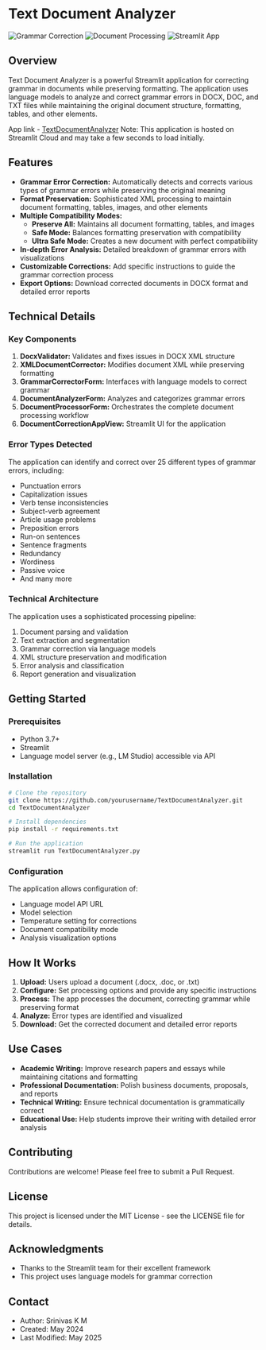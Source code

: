 # Text Document Analyzer
![Grammar Correction](https://img.shields.io/badge/Grammar-Correction-blue)
![Document Processing](https://img.shields.io/badge/Document-Processing-green)
![Streamlit App](https://img.shields.io/badge/Streamlit-App-red)

## Overview

Text Document Analyzer is a powerful Streamlit application for correcting grammar in documents while preserving formatting. The application uses language models to analyze and correct grammar errors in DOCX, DOC, and TXT files while maintaining the original document structure, formatting, tables, and other elements.

App link - [TextDocumentAnalyzer](https://textdocanalyer.streamlit.app/)
Note: This application is hosted on Streamlit Cloud and may take a few seconds to load initially.


## Features

- **Grammar Error Correction:** Automatically detects and corrects various types of grammar errors while preserving the original meaning
- **Format Preservation:** Sophisticated XML processing to maintain document formatting, tables, images, and other elements
- **Multiple Compatibility Modes:**
  - **Preserve All:** Maintains all document formatting, tables, and images
  - **Safe Mode:** Balances formatting preservation with compatibility
  - **Ultra Safe Mode:** Creates a new document with perfect compatibility
- **In-depth Error Analysis:** Detailed breakdown of grammar errors with visualizations
- **Customizable Corrections:** Add specific instructions to guide the grammar correction process
- **Export Options:** Download corrected documents in DOCX format and detailed error reports

## Technical Details

### Key Components

1. **DocxValidator:** Validates and fixes issues in DOCX XML structure
2. **XMLDocumentCorrector:** Modifies document XML while preserving formatting
3. **GrammarCorrectorForm:** Interfaces with language models to correct grammar
4. **DocumentAnalyzerForm:** Analyzes and categorizes grammar errors
5. **DocumentProcessorForm:** Orchestrates the complete document processing workflow
6. **DocumentCorrectionAppView:** Streamlit UI for the application

### Error Types Detected

The application can identify and correct over 25 different types of grammar errors, including:
- Punctuation errors
- Capitalization issues
- Verb tense inconsistencies
- Subject-verb agreement
- Article usage problems
- Preposition errors
- Run-on sentences
- Sentence fragments
- Redundancy
- Wordiness
- Passive voice
- And many more

### Technical Architecture

The application uses a sophisticated processing pipeline:
1. Document parsing and validation
2. Text extraction and segmentation
3. Grammar correction via language models
4. XML structure preservation and modification
5. Error analysis and classification
6. Report generation and visualization

## Getting Started

### Prerequisites

- Python 3.7+
- Streamlit
- Language model server (e.g., LM Studio) accessible via API

### Installation

```bash
# Clone the repository
git clone https://github.com/yourusername/TextDocumentAnalyzer.git
cd TextDocumentAnalyzer

# Install dependencies
pip install -r requirements.txt

# Run the application
streamlit run TextDocumentAnalyzer.py
```

### Configuration

The application allows configuration of:
- Language model API URL
- Model selection
- Temperature setting for corrections
- Document compatibility mode
- Analysis visualization options

## How It Works

1. **Upload:** Users upload a document (.docx, .doc, or .txt)
2. **Configure:** Set processing options and provide any specific instructions
3. **Process:** The app processes the document, correcting grammar while preserving format
4. **Analyze:** Error types are identified and visualized
5. **Download:** Get the corrected document and detailed error reports

## Use Cases

- **Academic Writing:** Improve research papers and essays while maintaining citations and formatting
- **Professional Documentation:** Polish business documents, proposals, and reports
- **Technical Writing:** Ensure technical documentation is grammatically correct
- **Educational Use:** Help students improve their writing with detailed error analysis

## Contributing

Contributions are welcome! Please feel free to submit a Pull Request.

## License

This project is licensed under the MIT License - see the LICENSE file for details.

## Acknowledgments

- Thanks to the Streamlit team for their excellent framework
- This project uses language models for grammar correction

## Contact

- Author: Srinivas K M
- Created: May 2024
- Last Modified: May 2025
